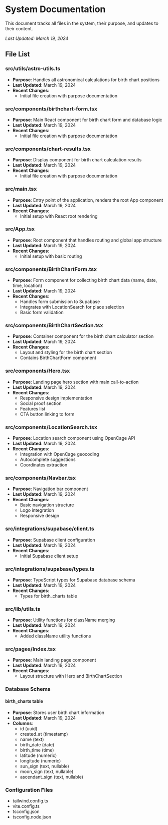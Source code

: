 # System Documentation

This document tracks all files in the system, their purpose, and updates to their content.

_Last Updated: March 19, 2024_

## File List

### src/utils/astro-utils.ts
- **Purpose**: Handles all astronomical calculations for birth chart positions
- **Last Updated**: March 19, 2024
- **Recent Changes**:
  - Initial file creation with purpose documentation

### src/components/birthchart-form.tsx
- **Purpose**: Main React component for birth chart form and database logic
- **Last Updated**: March 19, 2024
- **Recent Changes**:
  - Initial file creation with purpose documentation

### src/components/chart-results.tsx
- **Purpose**: Display component for birth chart calculation results
- **Last Updated**: March 19, 2024
- **Recent Changes**:
  - Initial file creation with purpose documentation

### src/main.tsx
- **Purpose**: Entry point of the application, renders the root App component
- **Last Updated**: March 19, 2024
- **Recent Changes**:
  - Initial setup with React root rendering

### src/App.tsx
- **Purpose**: Root component that handles routing and global app structure
- **Last Updated**: March 19, 2024
- **Recent Changes**:
  - Initial setup with basic routing

### src/components/BirthChartForm.tsx
- **Purpose**: Form component for collecting birth chart data (name, date, time, location)
- **Last Updated**: March 19, 2024
- **Recent Changes**:
  - Handles form submission to Supabase
  - Integrates with LocationSearch for place selection
  - Basic form validation

### src/components/BirthChartSection.tsx
- **Purpose**: Container component for the birth chart calculator section
- **Last Updated**: March 19, 2024
- **Recent Changes**:
  - Layout and styling for the birth chart section
  - Contains BirthChartForm component

### src/components/Hero.tsx
- **Purpose**: Landing page hero section with main call-to-action
- **Last Updated**: March 19, 2024
- **Recent Changes**:
  - Responsive design implementation
  - Social proof section
  - Features list
  - CTA button linking to form

### src/components/LocationSearch.tsx
- **Purpose**: Location search component using OpenCage API
- **Last Updated**: March 19, 2024
- **Recent Changes**:
  - Integration with OpenCage geocoding
  - Autocomplete suggestions
  - Coordinates extraction

### src/components/Navbar.tsx
- **Purpose**: Navigation bar component
- **Last Updated**: March 19, 2024
- **Recent Changes**:
  - Basic navigation structure
  - Logo integration
  - Responsive design

### src/integrations/supabase/client.ts
- **Purpose**: Supabase client configuration
- **Last Updated**: March 19, 2024
- **Recent Changes**:
  - Initial Supabase client setup

### src/integrations/supabase/types.ts
- **Purpose**: TypeScript types for Supabase database schema
- **Last Updated**: March 19, 2024
- **Recent Changes**:
  - Types for birth_charts table

### src/lib/utils.ts
- **Purpose**: Utility functions for className merging
- **Last Updated**: March 19, 2024
- **Recent Changes**:
  - Added className utility functions

### src/pages/Index.tsx
- **Purpose**: Main landing page component
- **Last Updated**: March 19, 2024
- **Recent Changes**:
  - Layout structure with Hero and BirthChartSection

### Database Schema
#### birth_charts table
- **Purpose**: Stores user birth chart information
- **Last Updated**: March 19, 2024
- **Columns**:
  - id (uuid)
  - created_at (timestamp)
  - name (text)
  - birth_date (date)
  - birth_time (time)
  - latitude (numeric)
  - longitude (numeric)
  - sun_sign (text, nullable)
  - moon_sign (text, nullable)
  - ascendant_sign (text, nullable)

### Configuration Files
- tailwind.config.ts
- vite.config.ts
- tsconfig.json
- tsconfig.node.json
